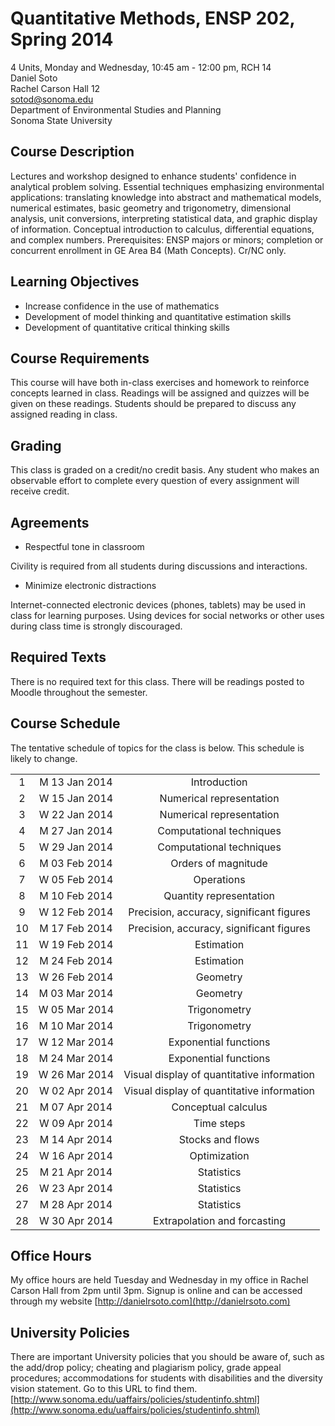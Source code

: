 # Quantitative Methods, ENSP 202, Spring 2014

4 Units, Monday and Wednesday, 10:45 am - 12:00 pm, RCH 14 <br />
Daniel Soto <br />
Rachel Carson Hall 12 <br />
sotod@sonoma.edu <br />
Department of Environmental Studies and Planning <br />
Sonoma State University <br />

<!--
syllabus guidelines:
http://www.sonoma.edu/uaffairs/policies/courseoutline.htm
-->

## Course Description
Lectures and workshop designed to enhance students' confidence in
analytical problem solving. Essential techniques emphasizing
environmental applications: translating knowledge into abstract and
mathematical models, numerical estimates, basic geometry and
trigonometry, dimensional analysis, unit conversions, interpreting
statistical data, and graphic display of information. Conceptual
introduction to calculus, differential equations, and complex numbers.
Prerequisites: ENSP majors or minors; completion or concurrent
enrollment in GE Area B4 (Math Concepts). Cr/NC only.

## Learning Objectives

- Increase confidence in the use of mathematics
- Development of model thinking and quantitative estimation skills
- Development of quantitative critical thinking skills

## Course Requirements

This course will have both in-class exercises and homework to reinforce
concepts learned in class.  Readings will be assigned and quizzes will
be given on these readings.  Students should be prepared to discuss any
assigned reading in class.

## Grading

This class is graded on a credit/no credit basis.  Any student who makes
an observable effort to complete every question of every assignment will
receive credit.

## Agreements

- Respectful tone in classroom

Civility is required from all students during discussions and interactions.

- Minimize electronic distractions

Internet-connected electronic devices (phones, tablets) may be used in
class for learning purposes.  Using devices for social networks or other
uses during class time is strongly discouraged.

## Required Texts

There is no required text for this class.  There will be readings posted
to Moodle throughout the semester.

## Course Schedule

The tentative schedule of topics for the class is below.  This schedule
is likely to change.

|    |               |                                            |
|:--:|:-------------:|:------------------------------------------:|
|  1 | M 13 Jan 2014 | Introduction                               |
|  2 | W 15 Jan 2014 | Numerical representation                   |
|  3 | W 22 Jan 2014 | Numerical representation                   |
|  4 | M 27 Jan 2014 | Computational techniques                   |
|  5 | W 29 Jan 2014 | Computational techniques                   |
|  6 | M 03 Feb 2014 | Orders of magnitude                        |
|  7 | W 05 Feb 2014 | Operations                                 |
|  8 | M 10 Feb 2014 | Quantity representation                    |
|  9 | W 12 Feb 2014 | Precision, accuracy, significant figures   |
| 10 | M 17 Feb 2014 | Precision, accuracy, significant figures   |
| 11 | W 19 Feb 2014 | Estimation                                 |
| 12 | M 24 Feb 2014 | Estimation                                 |
| 13 | W 26 Feb 2014 | Geometry                                   |
| 14 | M 03 Mar 2014 | Geometry                                   |
| 15 | W 05 Mar 2014 | Trigonometry                               |
| 16 | M 10 Mar 2014 | Trigonometry                               |
| 17 | W 12 Mar 2014 | Exponential functions                      |
| 18 | M 24 Mar 2014 | Exponential functions                      |
| 19 | W 26 Mar 2014 | Visual display of quantitative information |
| 20 | W 02 Apr 2014 | Visual display of quantitative information |
| 21 | M 07 Apr 2014 | Conceptual calculus                        |
| 22 | W 09 Apr 2014 | Time steps                                 |
| 23 | M 14 Apr 2014 | Stocks and flows                           |
| 24 | W 16 Apr 2014 | Optimization                               |
| 25 | M 21 Apr 2014 | Statistics                                 |
| 26 | W 23 Apr 2014 | Statistics                                 |
| 27 | M 28 Apr 2014 | Statistics                                 |
| 28 | W 30 Apr 2014 | Extrapolation and forcasting               |


## Office Hours

My office hours are held Tuesday and Wednesday in my office in Rachel
Carson Hall from 2pm until 3pm.  Signup is online and can be accessed
through my website [http://danielrsoto.com](http://danielrsoto.com)


## University Policies

There are important University policies that you should be aware of,
such as the add/drop policy; cheating and plagiarism policy, grade
appeal procedures; accommodations for students with disabilities and the
diversity vision statement.  Go to this URL to find them.
[http://www.sonoma.edu/uaffairs/policies/studentinfo.shtml](http://www.sonoma.edu/uaffairs/policies/studentinfo.shtml)

